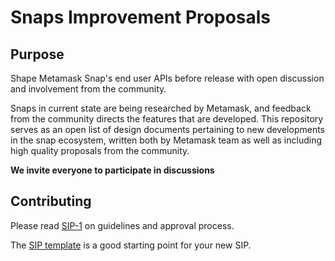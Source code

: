 # Snaps Improvement Proposals

## Purpose

Shape Metamask Snap's end user APIs before release with open discussion and involvement from the community.

Snaps in current state are being researched by Metamask, and feedback from the community directs the features that are developed. This repository serves as an open list of design documents pertaining to new developments in the snap ecosystem, written both by Metamask team as well as including high quality proposals from the community.

**We invite everyone to participate in discussions**

## Contributing

Please read [SIP-1](./SIPS/sip-1.md) on guidelines and approval process.

The [SIP template](./sip-template.md) is a good starting point for your new SIP.
